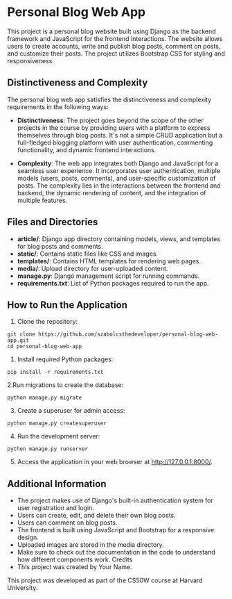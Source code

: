 # Personal Blog Web App

This project is a personal blog website built using Django as the backend framework and JavaScript for the frontend interactions. The website allows users to create accounts, write and publish blog posts, comment on posts, and customize their posts. The project utilizes Bootstrap CSS for styling and responsiveness.

## Distinctiveness and Complexity

The personal blog web app satisfies the distinctiveness and complexity requirements in the following ways:

- **Distinctiveness**: The project goes beyond the scope of the other projects in the course by providing users with a platform to express themselves through blog posts. It's not a simple CRUD application but a full-fledged blogging platform with user authentication, commenting functionality, and dynamic frontend interactions.

- **Complexity**: The web app integrates both Django and JavaScript for a seamless user experience. It incorporates user authentication, multiple models (users, posts, comments), and user-specific customization of posts. The complexity lies in the interactions between the frontend and backend, the dynamic rendering of content, and the integration of multiple features.

## Files and Directories

- **article/**: Django app directory containing models, views, and templates for blog posts and comments.
- **static/**: Contains static files like CSS and images.
- **templates/**: Contains HTML templates for rendering web pages.
- **media/**: Upload directory for user-uploaded content.
- **manage.py**: Django management script for running commands.
- **requirements.txt**: List of Python packages required to run the app.

## How to Run the Application

1. Clone the repository:

```
git clone https://github.com/szabolcsthedeveloper/personal-blog-web-app.git
cd personal-blog-web-app
```

1. Install required Python packages:

```
pip install -r requirements.txt
```

2.Run migrations to create the database:

```
python manage.py migrate
```

3. Create a superuser for admin access:

```
python manage.py createsuperuser
```

4. Run the development server:

```
python manage.py runserver
```

5. Access the application in your web browser at http://127.0.0.1:8000/.

## Additional Information

- The project makes use of Django's built-in authentication system for user registration and login.
- Users can create, edit, and delete their own blog posts.
- Users can comment on blog posts.
- The frontend is built using JavaScript and Bootstrap for a responsive design.
- Uploaded images are stored in the media directory.
- Make sure to check out the documentation in the code to understand how different components work.
  Credits
- This project was created by Your Name.

This project was developed as part of the CS50W course at Harvard University.
